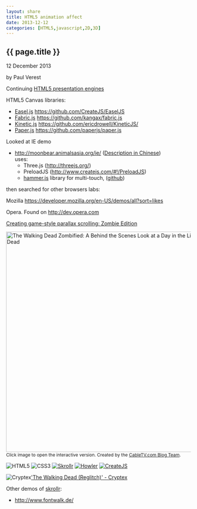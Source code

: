 ```yaml
---
layout: share
title: HTML5 animation affect 
date: 2013-12-12
categories: [HTML5,javascript,2D,3D]
---
```


## {{ page.title }}

<p class="meta">12 December 2013</p> by Paul Verest

Continuing [HTML5 presentation engines](http://www.nodeclipse.org/2013/08/15/presentation.js.html)


HTML5 Canvas libraries:

- [Easel.js](http://easeljs.com/)	<https://github.com/CreateJS/EaselJS>
- [Fabric.js](http://fabricjs.com)	<https://github.com/kangax/fabric.js>
- [Kinetic.js](http://www.kineticjs.com/)	<https://github.com/ericdrowell/KineticJS/>
- [Paper.js](http://paperjs.org/)	<https://github.com/paperjs/paper.js>


Looked at IE demo

- <http://moonbear.animalsasia.org/ie/> ([Description in Chinese](http://www.wpdang.com/archives/125103.html))  
uses: 
	- Three.js (<http://threejs.org/>)
	- PreloadJS (<http://www.createjs.com/#!/PreloadJS>)
	- [hammer.js](http://eightmedia.github.io/hammer.js/)  library for multi-touch, ([github](http://eightmedia.github.io/hammer.js/))	

then searched for other browsers labs:

Mozilla <https://developer.mozilla.org/en-US/demos/all?sort=likes>

Opera. Found on <http://dev.opera.com>

[Creating game-style parallax scrolling: Zombie Edition](http://dev.opera.com/articles/view/creating-game-style-parallax-scrolling-zombie-edition/)

<a href="http://www.cabletv.com/the-walking-dead"><img alt="The Walking Dead Zombified: A Behind the Scenes Look at a Day in the Life of the Dead" src=" http://cabletv.com/images/cabletv/new/WalkingDeadZombiefied2.jpg" width = "600" /></a><br /><span style="font-size: 12px;">Click image to open the interactive version. Created by the <a href="http://www.cabletv.com/blog">CableTV.com Blog Team</a>.</span>  
<div class="theGuts">
                    <img src="http://www.cabletv.com/images/cabletv/walkingdead/share/c_html5.png" alt="HTML5" pagespeed_url_hash="3499377186">
                    <img src="http://www.cabletv.com/images/cabletv/walkingdead/share/c_css3.png" alt="CSS3" pagespeed_url_hash="1988361482">
                    <a href="https://github.com/Prinzhorn/skrollr" target="_blank"><img src="http://www.cabletv.com/images/cabletv/walkingdead/share/c_skrollr.png" alt="Skrollr" pagespeed_url_hash="3583505053"></a>
                    <a href="http://goldfirestudios.com/blog/104/howler.js-Modern-Web-Audio-Javascript-Library" target="_blank"><img src="http://www.cabletv.com/images/cabletv/walkingdead/share/c_howler.png" alt="Howler" pagespeed_url_hash="2988185307"></a>
                    <a href="http://www.createjs.com/" target="_blank"><img src="http://www.cabletv.com/images/cabletv/walkingdead/share/c_createjs.png" alt="CreateJS" pagespeed_url_hash="2947805999"></a>
                    <p><img src="http://www.cabletv.com/images/cabletv/walkingdead/share/c_cryptex.jpg" alt="Cryptex" pagespeed_url_hash="2287152269"><a href="https://soundcloud.com/cryptex/the-walking-dead" target="_blank">'The Walking Dead (Reglitch)' - Cryptex</a></p>
</div>

Other demos of [skrollr](https://github.com/Prinzhorn/skrollr):

- <http://www.fontwalk.de/>
